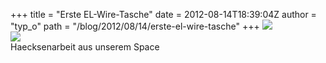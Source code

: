 +++
title = "Erste EL-Wire-Tasche"
date = 2012-08-14T18:39:04Z
author = "typ_o"
path = "/blog/2012/08/14/erste-el-wire-tasche"
+++
[![](https://flipdot.org/blog/uploads/tasche_silke_1.serendipityThumb.jpg)](https://flipdot.org/blog/uploads/tasche_silke_1.jpg)  
[![](https://flipdot.org/blog/uploads/tasche_silke_2.serendipityThumb.jpg)](https://flipdot.org/blog/uploads/tasche_silke_2.jpg)  
Haecksenarbeit aus unserem Space
